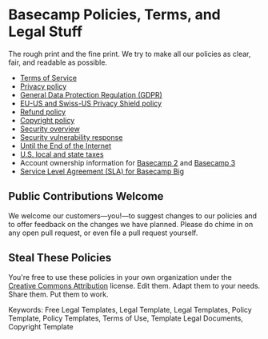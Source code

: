 # Basecamp Policies, Terms, and Legal Stuff

The rough print and the fine print. We try to make all our policies as clear, fair, and readable as possible.

* [Terms of Service](terms.md)
* [Privacy policy](privacy/privacy-policy.md)
* [General Data Protection Regulation (GDPR)](privacy/gdpr.md)
* [EU-US and Swiss-US Privacy Shield policy](privacy/privacy-shield.md)
* [Refund policy](refund.md)
* [Copyright policy](copyright.md)
* [Security overview](security/overview.md)
* [Security vulnerability response](security/vulnerability-response.md)
* [Until the End of the Internet](until-the-end-of-the-internet.md)
* [U.S. local and state taxes](taxes.md)
* Account ownership information for [Basecamp 2](https://2.basecamp-help.com/article/411-account-ownership) and [Basecamp 3](ownership.md)
* [Service Level Agreement (SLA) for Basecamp Big](sla.md)


## Public Contributions Welcome

We welcome our customers—you!—to suggest changes to our policies and to offer feedback on the changes we have planned. Please do chime in on any open pull request, or even file a pull request yourself.


## Steal These Policies

You're free to use these policies in your own organization under the [Creative Commons Attribution](https://creativecommons.org/licenses/by/4.0/) license.
Edit them. Adapt them to your needs. Share them. Put them to work.

Keywords: Free Legal Templates, Legal Template, Legal Templates, Policy Template, Policy Templates, Terms of Use, Template Legal Documents, Copyright Template
